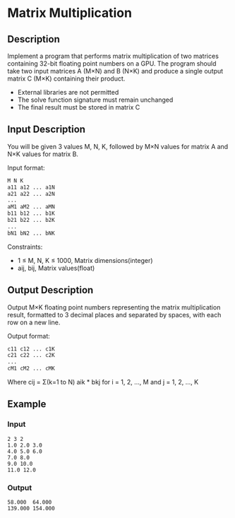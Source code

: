 # Matrix Multiplication

## Description
Implement a program that performs matrix multiplication of two matrices containing 32-bit floating point numbers on a GPU. The program should take two input matrices A (M×N) and B (N×K) and produce a single output matrix C (M×K) containing their product.

- External libraries are not permitted
- The solve function signature must remain unchanged
- The final result must be stored in matrix C

## Input Description
You will be given 3 values M, N, K, followed by M×N values for matrix A and N×K values for matrix B.

Input format:
```bash
M N K
a11 a12 ... a1N
a21 a22 ... a2N
...
aM1 aM2 ... aMN
b11 b12 ... b1K
b21 b22 ... b2K
...
bN1 bN2 ... bNK
```

Constraints:
- 1 ≤ M, N, K ≤ 1000, Matrix dimensions(integer)
- aij, bij, Matrix values(float)

## Output Description
Output M×K floating point numbers representing the matrix multiplication result, formatted to 3 decimal places and separated by spaces, with each row on a new line.

Output format:
```bash
c11 c12 ... c1K
c21 c22 ... c2K
...
cM1 cM2 ... cMK
```

Where cij = Σ(k=1 to N) aik * bkj for i = 1, 2, ..., M and j = 1, 2, ..., K

## Example

### Input
```
2 3 2
1.0 2.0 3.0
4.0 5.0 6.0
7.0 8.0
9.0 10.0
11.0 12.0
```

### Output
```
58.000  64.000
139.000 154.000
```